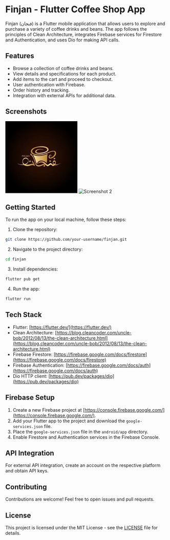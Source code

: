 # Finjan - Flutter Coffee Shop App

Finjan (فنجان) is a Flutter mobile application that allows users to explore and purchase a variety of coffee drinks and beans. The app follows the principles of Clean Architecture, integrates Firebase services for Firestore and Authentication, and uses Dio for making API calls.

## Features

- Browse a collection of coffee drinks and beans.
- View details and specifications for each product.
- Add items to the cart and proceed to checkout.
- User authentication with Firebase.
- Order history and tracking.
- Integration with external APIs for additional data.

## Screenshots

![Screenshot 1](assets/finjan1.jpeg)
![Screenshot 2](assets/finjan2.jpeg)
<!-- Add more screenshots as needed -->

## Getting Started

To run the app on your local machine, follow these steps:

1. Clone the repository:

```bash
git clone https://github.com/your-username/finjan.git
```

2. Navigate to the project directory:

```bash
cd finjan
```

3. Install dependencies:

```bash
flutter pub get
```

4. Run the app:

```bash
flutter run
```

## Tech Stack

- Flutter: [https://flutter.dev/](https://flutter.dev/)
- Clean Architecture: [https://blog.cleancoder.com/uncle-bob/2012/08/13/the-clean-architecture.html](https://blog.cleancoder.com/uncle-bob/2012/08/13/the-clean-architecture.html)
- Firebase Firestore: [https://firebase.google.com/docs/firestore](https://firebase.google.com/docs/firestore)
- Firebase Authentication: [https://firebase.google.com/docs/auth](https://firebase.google.com/docs/auth)
- Dio HTTP client: [https://pub.dev/packages/dio](https://pub.dev/packages/dio)

## Firebase Setup

1. Create a new Firebase project at [https://console.firebase.google.com/](https://console.firebase.google.com/).
2. Add your Flutter app to the project and download the `google-services.json` file.
3. Place the `google-services.json` file in the `android/app` directory.
4. Enable Firestore and Authentication services in the Firebase Console.

## API Integration

For external API integration, create an account on the respective platform and obtain API keys.

## Contributing

Contributions are welcome! Feel free to open issues and pull requests.

## License

This project is licensed under the MIT License - see the [LICENSE](LICENSE) file for details.

